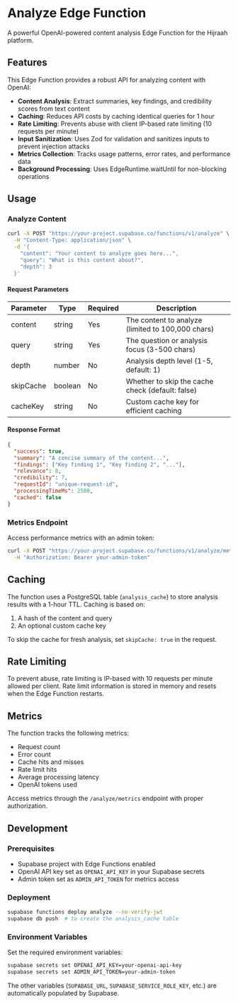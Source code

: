 # Analyze Edge Function

A powerful OpenAI-powered content analysis Edge Function for the Hijraah platform.

## Features

This Edge Function provides a robust API for analyzing content with OpenAI:

- **Content Analysis**: Extract summaries, key findings, and credibility scores from text content
- **Caching**: Reduces API costs by caching identical queries for 1 hour
- **Rate Limiting**: Prevents abuse with client IP-based rate limiting (10 requests per minute)
- **Input Sanitization**: Uses Zod for validation and sanitizes inputs to prevent injection attacks
- **Metrics Collection**: Tracks usage patterns, error rates, and performance data
- **Background Processing**: Uses EdgeRuntime.waitUntil for non-blocking operations

## Usage

### Analyze Content

```bash
curl -X POST "https://your-project.supabase.co/functions/v1/analyze" \
  -H "Content-Type: application/json" \
  -d '{
    "content": "Your content to analyze goes here...",
    "query": "What is this content about?",
    "depth": 3
  }'
```

#### Request Parameters

| Parameter | Type    | Required | Description                                       |
| --------- | ------- | -------- | ------------------------------------------------- |
| content   | string  | Yes      | The content to analyze (limited to 100,000 chars) |
| query     | string  | Yes      | The question or analysis focus (3-500 chars)      |
| depth     | number  | No       | Analysis depth level (1-5, default: 1)            |
| skipCache | boolean | No       | Whether to skip the cache check (default: false)  |
| cacheKey  | string  | No       | Custom cache key for efficient caching            |

#### Response Format

```json
{
  "success": true,
  "summary": "A concise summary of the content...",
  "findings": ["Key finding 1", "Key finding 2", "..."],
  "relevance": 8,
  "credibility": 7,
  "requestId": "unique-request-id",
  "processingTimeMs": 2500,
  "cached": false
}
```

### Metrics Endpoint

Access performance metrics with an admin token:

```bash
curl -X POST "https://your-project.supabase.co/functions/v1/analyze/metrics" \
  -H "Authorization: Bearer your-admin-token"
```

## Caching

The function uses a PostgreSQL table (`analysis_cache`) to store analysis results with a 1-hour TTL. Caching is based on:

1. A hash of the content and query
2. An optional custom cache key

To skip the cache for fresh analysis, set `skipCache: true` in the request.

## Rate Limiting

To prevent abuse, rate limiting is IP-based with 10 requests per minute allowed per client. Rate limit information is stored in memory and resets when the Edge Function restarts.

## Metrics

The function tracks the following metrics:

- Request count
- Error count
- Cache hits and misses
- Rate limit hits
- Average processing latency
- OpenAI tokens used

Access metrics through the `/analyze/metrics` endpoint with proper authorization.

## Development

### Prerequisites

- Supabase project with Edge Functions enabled
- OpenAI API key set as `OPENAI_API_KEY` in your Supabase secrets
- Admin token set as `ADMIN_API_TOKEN` for metrics access

### Deployment

```bash
supabase functions deploy analyze --no-verify-jwt
supabase db push  # to create the analysis_cache table
```

### Environment Variables

Set the required environment variables:

```bash
supabase secrets set OPENAI_API_KEY=your-openai-api-key
supabase secrets set ADMIN_API_TOKEN=your-admin-token
```

The other variables (`SUPABASE_URL`, `SUPABASE_SERVICE_ROLE_KEY`, etc.) are automatically populated by Supabase.
